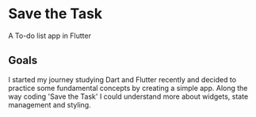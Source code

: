 # Save the Task

A To-do list app in Flutter

## Goals

I started my journey studying Dart and Flutter recently and decided to practice some fundamental concepts by creating a simple app.
Along the way coding 'Save the Task' I could understand more about widgets, state management and styling.
